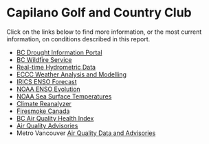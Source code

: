 # Capilano Golf and Country Club

Click on the links below to find more information, or the most current information, on conditions described in this report.

- [BC Drought Information Portal](https://www2.gov.bc.ca/gov/content/environment/air-land-water/water/drought-flooding-dikes-dams/drought-information)
- [BC Wildfire Service](https://wildfiresituation.nrs.gov.bc.ca/map)
- [Real-time Hydrometric Data](https://wateroffice.ec.gc.ca/mainmenu/real_time_data_index_e.html)
- [ECCC Weather Analysis and Modelling](https://weather.gc.ca/mainmenu/modelling_menu_e.html)
- [IRICS ENSO Forecast](https://iri.columbia.edu/our-expertise/climate/forecasts/enso/current/)
- [NOAA ENSO Evolution](https://www.cpc.ncep.noaa.gov/products/analysis_monitoring/lanina/enso_evolution-status-fcsts-web.pdf)
- [NOAA Sea Surface Temperatures](https://psl.noaa.gov/map/clim/sst.shtml)
- [Climate Reanalyzer](https://climatereanalyzer.org/)
- [Firesmoke Canada](https://firesmoke.ca/)
- [BC Air Quality Health Index](https://www.env.gov.bc.ca/epd/bcairquality/data/aqhi-table.html)
- [Air Quality Advisories](https://www2.gov.bc.ca/gov/content/environment/air-land-water/air/air-quality/air-advisories)
- Metro Vancouver [Air Quality Data and Advisories](https://metrovancouver.org/services/air-quality-climate-change/air-quality-data-and-advisories)
